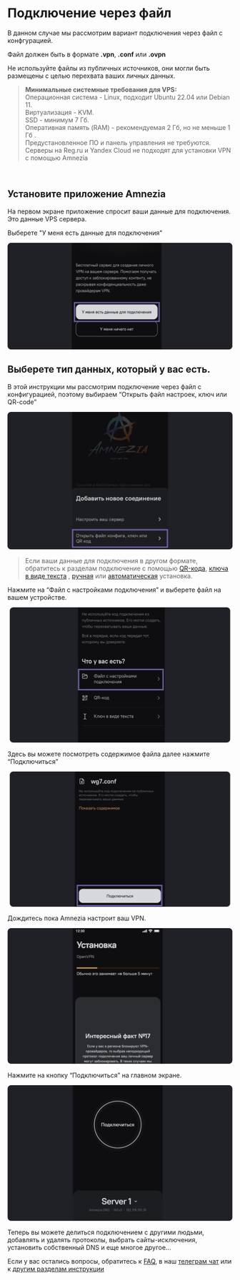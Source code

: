 # Подключение через файл 


В данном случае мы рассмотрим вариант подключения через файл с конфгурацией.

Файл должен быть в формате  **.vpn**, **.conf** или **.ovpn**

Не используйте файлы из публичных источников, они могли быть размещены с целью перехвата ваших личных данных. 

>**Минимальные системные требования для VPS:** \
>Операционная система - Linux, подходит Ubuntu 22.04 или Debian 11.\
>Виртуализация - KVM.\
>SSD - минимум 7 Гб.\
>Оперативная память (RAM) - рекомендуемая 2 Гб, но не меньше 1 Гб .\
>Предустановленное ПО и панель управления не требуются.\
>Серверы на Reg.ru и Yandex Cloud не подходят для установки VPN с помощью Amnezia


&nbsp;

## Установите приложение Amnezia

На первом экране приложение спросит ваши данные для подключения. Это данные VPS сервера. 

Выберете "У меня есть данные для подключения" 


![](https://raw.githubusercontent.com/amnezia-vpn/amnezia.org-content/master/docs/ru/instructions/04_file-connection/img/fc_ru_1.png)


## Выберете тип данных, который у вас есть. 

В этой инструкции мы рассмотрим подключение через файл с конфигурацией, поэтому выбираем “Открыть файл настроек, ключ или QR-code”


![](https://raw.githubusercontent.com/amnezia-vpn/amnezia.org-content/master/docs/ru/instructions/04_file-connection/img/fc_ru_2.png)

>Если ваши данные для подключения в другом формате, обратитесь к разделам подключение с помощью  [QR-кода], [ключа в виде текста] , [ручная] или [автоматическая] установка.

Нажмите на “Файл с настройками подключения” и выберете файл на вашем устройстве.

![](https://raw.githubusercontent.com/amnezia-vpn/amnezia.org-content/master/docs/ru/instructions/04_file-connection/img/fc_ru_3.png)

Здесь вы можете посмотреть содержимое файла
далее нажмите “Подключиться” 

![](https://raw.githubusercontent.com/amnezia-vpn/amnezia.org-content/master/docs/ru/instructions/04_file-connection/img/fc_ru_4.png)

Дождитесь пока Amnezia настроит ваш VPN.

![](https://raw.githubusercontent.com/amnezia-vpn/amnezia.org-content/master/docs/ru/instructions/04_file-connection/img/fc_ru_5.png)

Нажмите на кнопку “Подключиться” на главном экране.


![](https://raw.githubusercontent.com/amnezia-vpn/amnezia.org-content/master/docs/ru/instructions/04_file-connection/img/fc_ru_6.png)


Теперь вы можете делиться подключением с другими людьми, добавлять и удалять протоколы, выбрать сайты-исключения, установить собственный DNS и еще многое другое... 

Если у вас остались вопросы, обратитесь к [FAQ], в наш [телеграм чат] или к [другим разделам инструкции]


[about-int-link]: /about
[QR-кода]: ../instructions/05_qr-code_connection
[ключа в виде текста]: ../instructions/03_text-key-connection
[FAQ]: ../faq 
[телеграм чат]: ../https://t.me/amnezia_vpn
[другим разделам инструкции]: ../instructions
[ручная]: ../instructions/02_manual-install
[автоматическая]: ../instructions/01_auto-install


